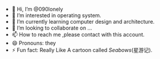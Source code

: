 - 👋 Hi, I’m @090lonely
- 👀 I’m interested in operating system.
- 🌱 I’m currently learning computer design and architecture.
- 💞️ I’m looking to collaborate on ...
- 📫 How to reach me ,please contact with this account.
- 😄 Pronouns: they
- ⚡ Fun fact: Really Like A cartoon called *Seabows*(星游记).

<!---
090lonely/090lonely is a ✨ special ✨ repository because its `README.md` (this file) appears on your GitHub profile.
You can click the Preview link to take a look at your changes.
--->
